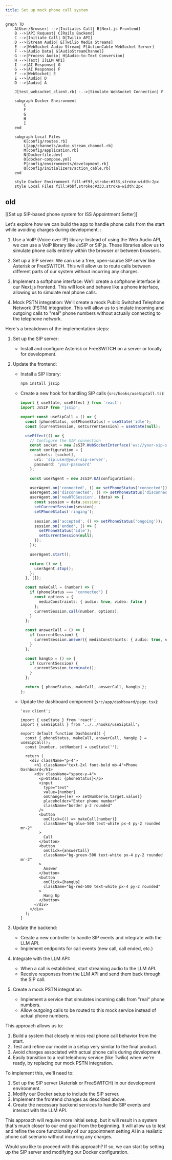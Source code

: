 ```yaml
---
title: Set up mock phone call system
---
```




```mermaid
graph TD
    A[User/Browser] -->|Initiates Call| B[Next.js Frontend]
    B -->|API Request| C[Rails Backend]
    C -->|Initiate Call| D[Twilio API]
    D -->|Stream Audio| E[Twilio Media Streams]
    E -->|WebSocket Audio Stream| F[ActionCable WebSocket Server]
    F -->|Audio Data| G[AudioStreamChannel]
    G -->|Process Audio| H[Audio-to-Text Conversion]
    H -->|Text| I[LLM API]
    I -->|AI Response| G
    G -->|AI Response| F
    F -->|WebSocket| E
    E -->|Audio| D
    D -->|Audio| A

    J[test_websocket_client.rb] -.->|Simulate WebSocket Connection| F

    subgraph Docker Environment
        C
        F
        G
        H
        I
    end

    subgraph Local Files
        K[config/routes.rb]
        L[app/channels/audio_stream_channel.rb]
        M[config/application.rb]
        N[Dockerfile.dev]
        O[docker-compose.yml]
        P[config/environments/development.rb]
        Q[config/initializers/action_cable.rb]
    end

    style Docker Environment fill:#f9f,stroke:#333,stroke-width:2px
    style Local Files fill:#bbf,stroke:#333,stroke-width:2px
```







## old

[[Set up SIP-based phone system for ISS Appointment Setter]]


 Let's explore how we can build the app to handle phone calls from the start while avoiding charges during development. :

1. Use a VoIP (Voice over IP) library:
Instead of using the Web Audio API, we can use a VoIP library like JsSIP or SIP.js. These libraries allow us to simulate phone calls entirely within the browser or between browsers.

2. Set up a SIP server:
We can use a free, open-source SIP server like Asterisk or FreeSWITCH. This will allow us to route calls between different parts of our system without incurring any charges.

3. Implement a softphone interface:
We'll create a softphone interface in our Next.js frontend. This will look and behave like a phone interface, allowing us to simulate real phone calls.

4. Mock PSTN integration:
We'll create a mock Public Switched Telephone Network (PSTN) integration. This will allow us to simulate incoming and outgoing calls to "real" phone numbers without actually connecting to the telephone network.

Here's a breakdown of the implementation steps:

1. Set up the SIP server:
   - Install and configure Asterisk or FreeSWITCH on a server or locally for development.

2. Update the frontend:
   - Install a SIP library:
     ```bash
     npm install jssip
     ```

   - Create a new hook for handling SIP calls (`src/hooks/useSipCall.ts`):

     ```typescript
     import { useState, useEffect } from 'react';
     import JsSIP from 'jssip';

     export const useSipCall = () => {
       const [phoneStatus, setPhoneStatus] = useState('idle');
       const [currentSession, setCurrentSession] = useState(null);

       useEffect(() => {
         // Configure the SIP connection
         const socket = new JsSIP.WebSocketInterface('ws://your-sip-server:8088/ws');
         const configuration = {
           sockets: [socket],
           uri: 'sip:user@your-sip-server',
           password: 'your-password'
         };

         const userAgent = new JsSIP.UA(configuration);

         userAgent.on('connected', () => setPhoneStatus('connected'));
         userAgent.on('disconnected', () => setPhoneStatus('disconnected'));
         userAgent.on('newRTCSession', (data) => {
           const session = data.session;
           setCurrentSession(session);
           setPhoneStatus('ringing');
           
           session.on('accepted', () => setPhoneStatus('ongoing'));
           session.on('ended', () => {
             setPhoneStatus('idle');
             setCurrentSession(null);
           });
         });

         userAgent.start();

         return () => {
           userAgent.stop();
         };
       }, []);

       const makeCall = (number) => {
         if (phoneStatus === 'connected') {
           const options = {
             mediaConstraints: { audio: true, video: false }
           };
           currentSession.call(number, options);
         }
       };

       const answerCall = () => {
         if (currentSession) {
           currentSession.answer({ mediaConstraints: { audio: true, video: false } });
         }
       };

       const hangUp = () => {
         if (currentSession) {
           currentSession.terminate();
         }
       };

       return { phoneStatus, makeCall, answerCall, hangUp };
     };
     ```

   - Update the dashboard component (`src/app/dashboard/page.tsx`):

     ```tsx
     'use client';

     import { useState } from 'react';
     import { useSipCall } from '../../hooks/useSipCall';

     export default function Dashboard() {
       const { phoneStatus, makeCall, answerCall, hangUp } = useSipCall();
       const [number, setNumber] = useState('');

       return (
         <div className="p-4">
           <h1 className="text-2xl font-bold mb-4">Phone Dashboard</h1>
           <div className="space-y-4">
             <p>Status: {phoneStatus}</p>
             <input
               type="text"
               value={number}
               onChange={(e) => setNumber(e.target.value)}
               placeholder="Enter phone number"
               className="border p-2 rounded"
             />
             <button
               onClick={() => makeCall(number)}
               className="bg-blue-500 text-white px-4 py-2 rounded mr-2"
             >
               Call
             </button>
             <button
               onClick={answerCall}
               className="bg-green-500 text-white px-4 py-2 rounded mr-2"
             >
               Answer
             </button>
             <button
               onClick={hangUp}
               className="bg-red-500 text-white px-4 py-2 rounded"
             >
               Hang Up
             </button>
           </div>
         </div>
       );
     }
     ```

3. Update the backend:
   - Create a new controller to handle SIP events and integrate with the LLM API.
   - Implement endpoints for call events (new call, call ended, etc.)

4. Integrate with the LLM API:
   - When a call is established, start streaming audio to the LLM API.
   - Receive responses from the LLM API and send them back through the SIP call.

5. Create a mock PSTN integration:
   - Implement a service that simulates incoming calls from "real" phone numbers.
   - Allow outgoing calls to be routed to this mock service instead of actual phone numbers.

This approach allows us to:
1. Build a system that closely mimics real phone call behavior from the start.
2. Test and refine our model in a setup very similar to the final product.
3. Avoid charges associated with actual phone calls during development.
4. Easily transition to a real telephony service (like Twilio) when we're ready, by replacing our mock PSTN integration.

To implement this, we'll need to:
1. Set up the SIP server (Asterisk or FreeSWITCH) in our development environment.
2. Modify our Docker setup to include the SIP server.
3. Implement the frontend changes as described above.
4. Create the necessary backend services to handle SIP events and interact with the LLM API.

This approach will require more initial setup, but it will result in a system that's much closer to our end goal from the beginning. It will allow us to test and refine the core functionality of our appointment setting AI in a realistic phone call scenario without incurring any charges.

Would you like to proceed with this approach? If so, we can start by setting up the SIP server and modifying our Docker configuration.​​​​​​​​​​​​​​​​
